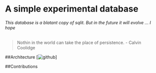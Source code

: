 # A simple experimental database

###### This database is a blatant copy of sqlit. But in the future it will evolve ... I hope

> Nothin in the world can take the place of persistence. - Calvin Coolidge

##Architecture
   [![github]()]



##Contributions
